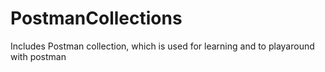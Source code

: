 # PostmanCollections
Includes Postman collection, which is used for learning and to playaround with postman
